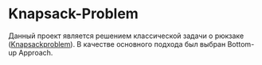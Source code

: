 # Knapsack-Problem
Данный проект является решением классической задачи о рюкзаке ([Knapsackproblem](https://neerc.ifmo.ru/wiki/index.php?title=%D0%97%D0%B0%D0%B4%D0%B0%D1%87%D0%B0_%D0%BE_%D1%80%D1%8E%D0%BA%D0%B7%D0%B0%D0%BA%D0%B5)). В качестве основного подхода был выбран Bottom-up Approach.
